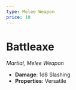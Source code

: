 ```yaml
---
type: Melee Weapon
price: 10
---
```

# Battleaxe

*Martial, Melee Weapon*

- **Damage**: 1d8 Slashing
- **Properties**: Versatile


